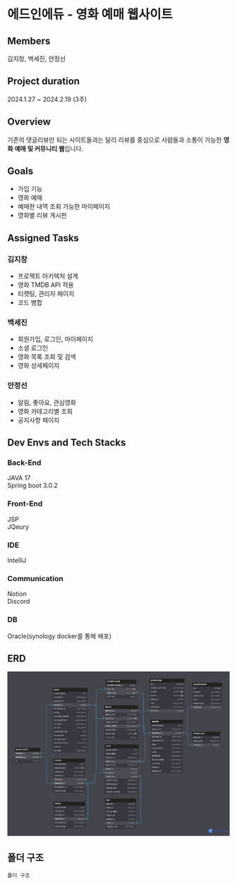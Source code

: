 # 에드인에듀 - 영화 예매 웹사이트

## Members

김지창, 백세진, 안정선  

## Project duration

2024.1.27 ~ 2024.2.19 (3주)

## Overview

기존의 댓글리뷰만 되는 사이트들과는 달리 리뷰를 중심으로 사람들과 소통이 가능한 **영화 예매 및 커뮤니티 웹**입니다.

## Goals

- 가입 기능
- 영화 예매
- 예매한 내역 조회 가능한 마이페이지
- 영화별 리뷰 게시판

## Assigned Tasks

### 김지창
- 프로젝트 아키텍처 설계
- 영화 TMDB API 적용
- 티켓팅, 관리자 페이지
- 코드 병합

### 백세진
- 회원가입, 로그인, 마이페이지
- 소셜 로그인
- 영화 목록 조회 및 검색
- 영화 상세페이지

### 안정선
- 알림, 좋아요, 관심영화
- 영화 카테고리별 조회
- 공지사항 페이지

## Dev Envs and Tech Stacks

### Back-End

JAVA 17  
Spring boot 3.0.2

### Front-End

JSP  
JQeury

### IDE

IntelliJ  

### Communication

Notion  
Discord

### DB

Oracle(synology docker를 통해 배포)

## ERD
![ERD](./assets/ERD.png)

## 폴더 구조
```
폴더 구조
```
